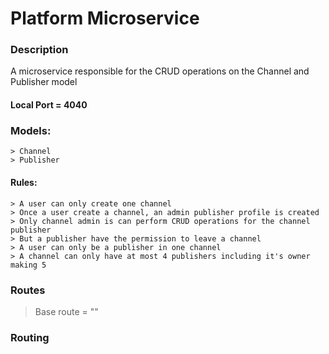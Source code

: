 # Platform Microservice

### Description
A microservice responsible for the CRUD operations on the Channel and Publisher model



#### Local Port = 4040

### Models:
    > Channel
    > Publisher

#### Rules:
    > A user can only create one channel
    > Once a user create a channel, an admin publisher profile is created
    > Only channel admin is can perform CRUD operations for the channel publisher
    > But a publisher have the permission to leave a channel
    > A user can only be a publisher in one channel
    > A channel can only have at most 4 publishers including it's owner making 5

### Routes
> Base route = ""

### Routing